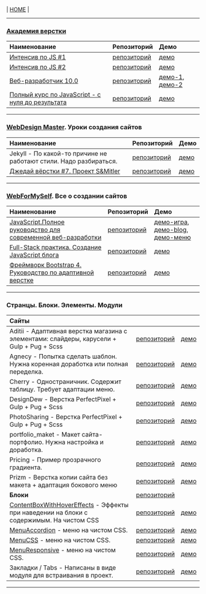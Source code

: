 | [HOME](https://github.com/vik-vavilikhin/vik-vavilikhin.github.io) |

-------------------------------------------------------------------------------
### **[Академия верстки](https://glo-academy.ru/frontenddeveloper/)**
|                      Наименование                      | Репозиторий | Демо |
|:-------------------------------------------------------|:------------|:-----|
|[Интенсив по JS #1](https://www.youtube.com/watch?v=NHB0OJg9CMU)|[репозиторий](https://github.com/vik-vavilikhin/IntensiveJS)|[демо](https://vik-vavilikhin.github.io/IntensiveJS/)|
|[Интенсив по JS #2](https://www.youtube.com/watch?v=lzwieQQDxLY&list=PLSoSRmO9N3goLCoLIVP2HEqlDozvJnkh0&index=4)|[репозиторий]()|[демо]()|
|[Веб-разработчик 10.0](https://study.up-skills.ru/teach/control/stream/view/id/6290544)|[репозиторий](https://github.com/vik-vavilikhin/WebMaster10)|[демо-1](https://vik-vavilikhin.github.io/WebMaster10/in-work/dist/), [демо-2](https://vik-vavilikhin.github.io/WebMaster10/video_50/dist/)|
|[Полный курс по JavaScript - с нуля до результата](https://www.udemy.com/javascript_full/learn/lecture/12196866?start=0#overview)|[репозиторий](https://github.com/vik-vavilikhin/CompleteCourseJS)|[демо](https://vik-vavilikhin.github.io/CompleteCourseJS/budget-app/)|

-------------------------------------------------------------------------------
### **[WebDesign Master](https://webdesign-master.ru/). Уроки создания сайтов**
|                      Наименование                      | Репозиторий | Демо |
|:-------------------------------------------------------|:------------|:-----|
|Jekyll - По какой-то причине не работают стили. Надо разбираться.|[репозиторий](https://github.com/vik-vavilikhin/Jekyll)|[демо](https://vik-vavilikhin.github.io/Jekyll/dist/)|
|[Джедай вёрстки #7. Проект S&Mitler](https://www.youtube.com/watch?v=vWfRHtxy81Q&index=17&list=PLyf8LgkO_8q_-ELwz9tlMX8R5gMSRWNto)|[репозиторий](https://github.com/vik-vavilikhin/S-Mitler)|[демо](https://vik-vavilikhin.github.io/S-Mitler/app)|

-------------------------------------------------------------------------------
### **[WebForMySelf](https://webformyself.com/). Все о создании сайтов**
|                      Наименование                      | Репозиторий | Демо |
|:-------------------------------------------------------|:------------|:-----|
|[JavaScript.Полное руководство для современной веб-разработки](https://webformyself.com/javascript/?utm_medium=systema&utm_source=nashikursi&utm_campaign=javascript)|[репозиторий](https://github.com/vik-vavilikhin/JScourse/tree/master/practice/game_ClikToBlock)|[демо-игра](https://vik-vavilikhin.github.io/JScourse/practice/game_ClikToBlock/),  [демо-blog](https://vik-vavilikhin.github.io/JScourse/practice/blog/dist/),  [демо-меню](https://vik-vavilikhin.github.io/JScourse/theory/block_07/)|
|[ Full-Stack практика. Создание JavaScript блога](https://www.youtube.com/watch?v=ixVQjTwqfe0&list=PLD-piGJ3Dtl2zA18HzryjQy9Dwa_1Hjs1)|[репозиторий](https://github.com/vik-vavilikhin/FullStackPractic)|[демо](https://vik-vavilikhin.github.io/FullStackPractic/)|
|[Фреймворк Bootstrap 4. Руководство по адаптивной верстке](https://webformyself.com/bootstrap/?utm_medium=systema&utm_source=nashikursi&utm_campaign=bootstrap)|[репозиторий](https://github.com/vik-vavilikhin/Bootstrap4)|[демо](https://vik-vavilikhin.github.io/Bootstrap4/)|

-------------------------------------------------------------------------------
### **Странцы. Блоки. Элементы. Модули**
|**Сайты**                                               |             |      |
|:-------------------------------------------------------|:------------|:-----|
|Aditii - Адаптивная верстка магазина с элементами: слайдеры, карусели +  Gulp + Pug + Scss|[репозиторий](https://github.com/vik-vavilikhin/portfolio/tree/master/Aditii)|[демо](https://vik-vavilikhin.github.io/portfolio/Aditii/app)|
|Agnecy - Попытка сделать шаблон. Нужна коренная доработка или полная переделка.|[репозиторий](https://github.com/vik-vavilikhin/portfolio/tree/master/Agnecy)|[демо](https://vik-vavilikhin.github.io/portfolio/Agnecy/app/assets)|
|Cherry - Одностраничник. Содержит таблицу. Требует адаптации меню.|[репозиторий](https://github.com/vik-vavilikhin/portfolio/tree/master/Cherry)|[демо](https://vik-vavilikhin.github.io/portfolio/Cherry/app)|
|DesignDew - Верстка PerfectPixel + Gulp + Pug + Scss|[репозиторий](https://github.com/vik-vavilikhin/portfolio/tree/master/DesignDew)|[демо](https://vik-vavilikhin.github.io/portfolio/DesignDew/app/assets)|
|PhotoSharing - Верстка PerfectPixel + Gulp + Pug + Scss|[репозиторий](https://github.com/vik-vavilikhin/portfolio/tree/master/PhotoSharing)|[демо](https://vik-vavilikhin.github.io/portfolio/PhotoSharing/app)|
|portfolio_maket - Макет сайта-портфолио. Нужна настройка и доработка.|[репозиторий](https://github.com/vik-vavilikhin/portfolio/tree/master/portfolio_maket)|[демо](https://vik-vavilikhin.github.io/portfolio/portfolio_maket)|
|Pricing - Пример прозрачного градиента.|[репозиторий](https://github.com/vik-vavilikhin/portfolio/tree/master/Pricing)|[демо](https://vik-vavilikhin.github.io/portfolio/Pricing/app/assets)|
|Prizm - Верстка копии сайта без макета + адаптация бокового меню|[репозиторий](https://github.com/vik-vavilikhin/portfolio/tree/master/Prizm)|[демо](https://vik-vavilikhin.github.io/portfolio/Prizm/app/assets)|
|**Блоки**                                               |[репозиторий](https://github.com/vik-vavilikhin/portfolio/tree/master/blocks)|      |
|[ContentBoxWithHoverEffects](https://www.youtube.com/watch?v=IFai8qTKvEM) - Эффекты при наведении на блоки с содержимым. На чистом CSS|[репозиторий](https://github.com/vik-vavilikhin/portfolio/tree/master/blocks/ContentBoxWithHoverEffects)|[демо](https://vik-vavilikhin.github.io/portfolio/blocks/ContentBoxWithHoverEffects/)|
|[MenuAccordion](https://www.youtube.com/watch?v=gnyYpX2nc1g) - меню на чистом CSS.|[репозиторий](https://github.com/vik-vavilikhin/portfolio/tree/master/blocks/MenuAccordion)|[демо](https://vik-vavilikhin.github.io/portfolio/blocks/MenuAccordion/)|
|[MenuCSS](https://www.youtube.com/watch?v=K3C4NdzFHg0) - меню на чистом CSS.|[репозиторий](https://github.com/vik-vavilikhin/portfolio/tree/master/blocks/MenuCSS)|[демо](https://vik-vavilikhin.github.io/portfolio/blocks/MenuCSS/dist/)|
|[MenuResponsive](https://www.youtube.com/watch?v=cQ6YQ8K5MRw) - меню на чистом CSS.|[репозиторий](https://github.com/vik-vavilikhin/portfolio/tree/master/blocks/MenuResponsive)|[демо](https://vik-vavilikhin.github.io/portfolio/blocks/MenuResponsive/)|
|Закладки / Tabs - Написаны в виде модуля для встраивания в проект.|[репозиторий](https://github.com/vik-vavilikhin/portfolio/tree/master/blocks/tabs)|[демо](https://vik-vavilikhin.github.io/portfolio/blocks/tabs/)|
-------------------------------------------------------------------------------
<!-- ### **[Компьютерная школа Hillel](https://ithillel.ua/)**
|                      Наименование                      | Репозиторий | Демо |
|:-------------------------------------------------------|:------------|:-----|
|[hillel-webinar-dom](https://www.youtube.com/watch?v=onvORFSDw9Y)|[репозиторий](https://github.com/vik-vavilikhin/DOMInJS)|[демо]( https://vik-vavilikhin.github.io/DOMInJS/)|
------------------------------------------------------------------------------- -->

